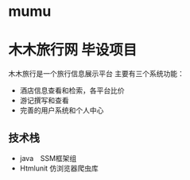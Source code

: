 # mumu
# 木木旅行网 毕设项目

木木旅行是一个旅行信息展示平台 主要有三个系统功能：
- 酒店信息查看和检索，各平台比价
- 游记撰写和查看
- 完善的用户系统和个人中心

## 技术栈
- java　SSM框架组
- Htmlunit 仿浏览器爬虫库
